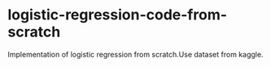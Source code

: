 # logistic-regression-code-from-scratch
Implementation of logistic regression from scratch.Use dataset from kaggle.
